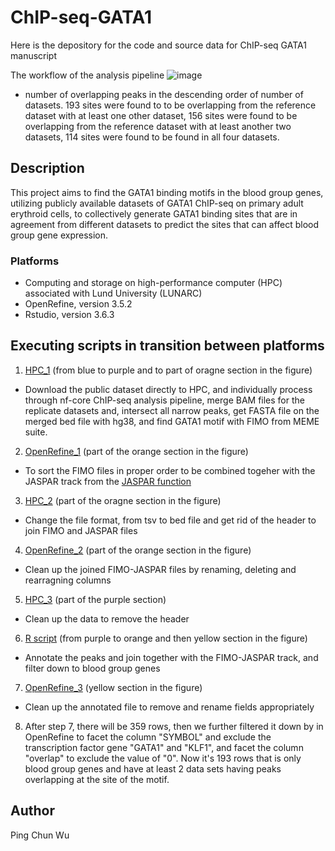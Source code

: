 # ChIP-seq-GATA1
Here is the depository for the code and source data for ChIP-seq GATA1 manuscript

The workflow of the analysis pipeline
![image](https://user-images.githubusercontent.com/102995282/224078370-2fc1b42f-86ea-45ea-b3ce-d592e298b951.png)

* number of overlapping peaks in the descending order of number of datasets. 193 sites were found to to be overlapping from the reference dataset with at least one other dataset, 156 sites were found to be overlapping from the reference dataset with at least another two datasets, 114 sites were found to be found in all four datasets.

## Description
This project aims to find the GATA1 binding motifs in the blood group genes, utilizing publicly available datasets of GATA1 ChIP-seq on primary adult erythroid cells, to collectively generate GATA1 binding sites that are in agreement from different datasets to predict the sites that can affect blood group gene expression. 

### Platforms
* Computing and storage on high-performance computer (HPC) associated with Lund University (LUNARC)
* OpenRefine, version 3.5.2
* Rstudio, version 3.6.3

## Executing scripts in transition between platforms
1. [HPC_1](https://github.com/ILM-MLOlab/ChIP-seq-GATA1/blob/main/HPC/HPC_1) (from blue to purple and to part of oragne section in the figure)
* Download the public dataset directly to HPC, and individually process through nf-core ChIP-seq analysis pipeline, merge BAM files for the replicate datasets and, intersect all narrow peaks, get FASTA file on the merged bed file with hg38, and find GATA1 motif with FIMO from MEME suite.
2. [OpenRefine_1](https://github.com/ILM-MLOlab/ChIP-seq-GATA1/blob/main/OpenRefine/OpenRefine_1) (part of the orange section in the figure)
* To sort the FIMO files in proper order to be combined togeher with the JASPAR track from the [JASPAR function](https://github.com/ILM-MLOlab/ChIP-seq-GATA1/tree/main/JasparFunctions)
3. [HPC_2](https://github.com/ILM-MLOlab/ChIP-seq-GATA1/blob/main/HPC/HPC_2) (part of the oragne section in the figure)
* Change the file format, from tsv to bed file and get rid of the header to join FIMO and JASPAR files
4. [OpenRefine_2](https://github.com/ILM-MLOlab/ChIP-seq-GATA1/blob/main/OpenRefine/OpenRefine_2) (part of the orange section in the figure)
* Clean up the joined FIMO-JASPAR files by renaming, deleting and rearragning columns
5. [HPC_3](https://github.com/ILM-MLOlab/ChIP-seq-GATA1/blob/main/HPC/HPC_3) (part of the purple section)
* Clean up the data to remove the header 
6. [R script](https://github.com/ILM-MLOlab/ChIP-seq-GATA1/blob/main/R%20script/R%20script) (from purple to orange and then yellow section in the figure)
* Annotate the peaks and join together with the FIMO-JASPAR track, and filter down to blood group genes
7. [OpenRefine_3](https://github.com/ILM-MLOlab/ChIP-seq-GATA1/blob/main/OpenRefine/OpenRefine_3) (yellow section in the figure)
* Clean up the annotated file to remove and rename fields appropriately
8. After step 7, there will be 359 rows, then we further filtered it down by in OpenRefine to facet the column "SYMBOL" and exclude the transcription factor gene "GATA1" and "KLF1", and facet the column "overlap" to exclude the value of "0". Now it's 193 rows that is only blood group genes and have at least 2 data sets having peaks overlapping at the site of the motif.

## Author
Ping Chun Wu
